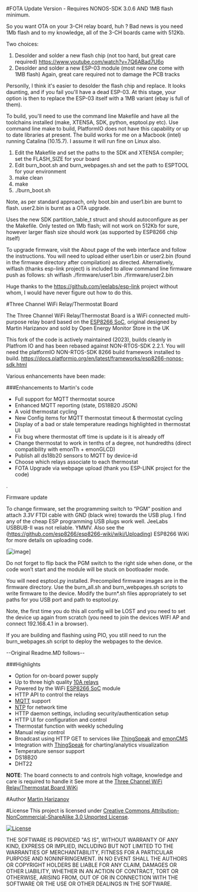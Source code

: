 #FOTA Update Version - Requires NONOS-SDK 3.0.6 AND 1MB flash minimum.

So you want OTA on your 3-CH relay board, huh ?
Bad news is you need 1Mb flash and to my knowledge, all of the 3-CH boards came with 512Kb.

Two choices:
1) Desolder and solder a new flash chip (not too hard, but great care required)
	https://www.youtube.com/watch?v=7Q6ABad7U6o
2) Desolder and solder a new ESP-03 module (most new one come with 1MB flash)
Again, great care required not to damage the PCB tracks

Personlly, I think it's easier to desolder the flash chip and replace. It looks daunting, and if you fail you'll have a dead ESP-03.
At this stage, your option is then to replace the ESP-03 itself with a 1MB variant (ebay is full of them).

To build, you'll need to use the command line Makefile and have all the toolchains installed (make, XTENSA, SDK, python, esptool.py etc).
Use command line make to build, PlatformIO does not have this capability or up to date libraries at present.
The build works for me on a Macbook (intel) running Catalina (10.15.7). I assume it will run fine on Linux also.

1) Edit the Makefile and set the paths to the SDK and XTENSA compiler; set the FLASH_SIZE for your board
2) Edit burn_boot.sh and burn_webpages.sh and set the path to ESPTOOL for your environment 
3) make clean
4) make
5) ./burn_boot.sh

Note, as per standard approach, only boot.bin and user1.bin are burnt to flash. 
user2.bin is burnt as a OTA upgrade.

Uses the new SDK partition_table_t struct and should autoconfigure as per the Makefile.
Only tested on 1Mb flash; will not work on 512Kb for sure, however larger flash size should work (as supported by ESP8266 chip itself)


To upgrade firmware, visit the About page of the web interface and follow the instructions. You will need to upload either user1.bin or user2.bin (found in the firmware directory after compilation) as directed.
Alternatively, wiflash (thanks esp-link project) is included to allow command line firmware push as follows:
sh wiflash <ip address of relay board> ./firmware/user1.bin ./firmware/user2.bin 

Huge thanks to the https://github.com/jeelabs/esp-link project without whom, I would have never figure out how to do this.


#Three Channel WiFi Relay/Thermostat Board

The Three Channel WiFi Relay/Thermostat Board is a WiFi connected multi-purpose relay board based on the [ESP8266 SoC], original designed by Martin Harizanov and sold by Open Energy Monitor Store in the UK

This fork of the code is actively maintained (2023), builds cleanly in Platfrom IO and has been rebased against NON-RTOS-SDK 2.2.1.
You will need the platformIO NON-RTOS-SDK 8266 build framework installed to build. https://docs.platformio.org/en/latest/frameworks/esp8266-nonos-sdk.html


Various enhancements have been made:

###Enhancements to Martin's code
- Full support for MQTT thermostat source
- Enhanced MQTT reporting (state, DS18B20 JSON)
- A void thermostat cycling 
- New Config items for MQTT thermostat timeout & thermostat cycling
- Display of a bad or stale temperature readings highlighted in thermostat UI
- Fix bug where thermostat off time is update is it is already off
- Change thermostat to work in tenths of a degree, not hundredths (direct compatibility with emonTh + emonGLCD)
- Publish all ds18b20 sensors to MQTT by device-id
- Choose which relays associate to each thermostat
- FOTA Upgrade via webpage upload (thank you ESP-LINK project for the code)

.

Firmware update

To change firmware, set the programming switch to “PGM” position and attach *3.3V* FTDI cable with GND (black wire) towards the USB plug.
I find any of the cheap ESP programming USB plugs work well. JeeLabs USBBUB-II was not reliable. YMMV.
Also see the (https://github.com/esp8266/esp8266-wiki/wiki/Uploading) ESP8266 WiKi for more details on uploading code.

[![image](https://harizanov.com/wp-content/uploads/2015/02/esp8266-board-firmware-update-mode-300x225.jpg)]

Do not forget to flip back the PGM switch to the right side when done, or the code won’t start and the module will be stuck on bootloader mode.

You will need esptool.py installed.
Precompiled firmware images are in the firmware directory. Use the burn_all.sh and burn_webpages.sh scripts to write firmware to the device.
Modify the burn*.sh files appropriately to set paths for you USB port and path to esptool.py.

Note, the first time you do this all config will be LOST and you need to set the device up again from scratch (you need to join the devices WIFI AP and connect 192.168.4.1 in a browser).

If you are building and flashing using PIO, you still need to run the burn_webpages.sh script to deploy the webpages to the device.



--Original Readme.MD follows--

###Highlights

- Option for on-board power supply
- Up to three high quality [10A relays]
- Powered by the WiFi [ESP8266 SoC] module
- HTTP API to control the relays
- [MQTT] support
- [NTP] for network time
- HTTP daemon settings, including security/authentication setup
- HTTP UI for configuration and control
 - Thermostat function with weekly scheduling
 - Manual relay control
- Broadcast using HTTP GET to services like [ThingSpeak] and [emonCMS]
- Integration with [ThingSpeak] for charting/analytics visualization
- Temperature sensor support
 - DS18B20
 - DHT22

**NOTE**: The board connects to and controls high voltage, knowledge and care is required to handle it
See more at the [Three Channel WiFi Relay/Thermostat Board WiKi]

#Author
[Martin Harizanov]

#License
This project is licensed under [Creative Commons Attribution-NonCommercial-ShareAlike 3.0 Unported License]. 

[![License](http://i.creativecommons.org/l/by-nc-sa/3.0/88x31.png)](http://creativecommons.org/licenses/by-nc-sa/3.0/)

THE SOFTWARE IS PROVIDED "AS IS", WITHOUT WARRANTY OF ANY KIND, EXPRESS OR IMPLIED, INCLUDING BUT NOT LIMITED TO THE WARRANTIES OF MERCHANTABILITY, FITNESS FOR A PARTICULAR PURPOSE AND NONINFRINGEMENT. IN NO EVENT SHALL THE AUTHORS OR COPYRIGHT HOLDERS BE LIABLE FOR ANY CLAIM, DAMAGES OR OTHER LIABILITY, WHETHER IN AN ACTION OF CONTRACT, TORT OR OTHERWISE, ARISING FROM, OUT OF OR IN CONNECTION WITH THE SOFTWARE OR THE USE OR OTHER DEALINGS IN THE SOFTWARE.

[Creative Commons Attribution-NonCommercial-ShareAlike 3.0 Unported License]: http://creativecommons.org/licenses/by-nc-sa/3.0/
[Three Channel WiFi Relay/Thermostat Board WiKi]: http://harizanov.com/wiki/wiki-home/three-channel-wifi-relaythermostat-board/
[emonCMS]: http://emoncms.org 
[ThingSpeak]: http://thingspeak.com
[10A relays]: http://www.te.com/catalog/pn/en/3-1393239-6
[ESP8266 SoC]: https://espressif.com/en/products/esp8266/
[MQTT]: http://en.wikipedia.org/wiki/MQTT
[NTP]: http://en.wikipedia.org/wiki/Network_Time_Protocol
[Martin Harizanov]:http://harizanov.com/
[@mharizanov]:http://twitter.com/mharizanov
